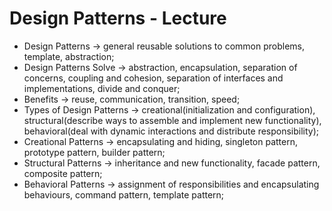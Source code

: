 # Design Patterns - Lecture

* Design Patterns -> general reusable solutions to common problems, template, abstraction;
* Design Patterns Solve -> abstraction, encapsulation, separation of concerns, coupling and cohesion, separation of interfaces and implementations, divide and conquer;
* Benefits -> reuse, communication, transition, speed;
* Types of Design Patterns -> creational(initialization and configuration), structural(describe ways to assemble and implement new functionality), behavioral(deal with dynamic interactions and distribute responsibility);
* Creational Patterns -> encapsulating and hiding, singleton pattern, prototype pattern, builder pattern;
* Structural Patterns -> inheritance and new functionality, facade pattern, composite pattern;
* Behavioral Patterns -> assignment of responsibilities and encapsulating behaviours, command pattern, template pattern;
